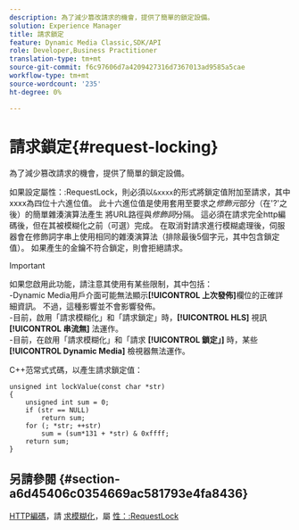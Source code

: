 ```yaml
---
description: 為了減少篡改請求的機會，提供了簡單的鎖定設備。
solution: Experience Manager
title: 請求鎖定
feature: Dynamic Media Classic,SDK/API
role: Developer,Business Practitioner
translation-type: tm+mt
source-git-commit: f6c97606d7a4209427316d7367013ad9585a5cae
workflow-type: tm+mt
source-wordcount: '235'
ht-degree: 0%

---
```



# 請求鎖定{#request-locking}

為了減少篡改請求的機會，提供了簡單的鎖定設備。

如果設定屬性：:RequestLock，則必須以`&xxxx`的形式將鎖定值附加至請求，其中xxxx為四位十六進位值。 此十六進位值是使用套用至要求之&#x200B;*修飾元*&#x200B;部分（在&#39;?&#39;之後）的簡單雜湊演算法產生 將URL路徑與&#x200B;*修飾詞*&#x200B;分隔。 這必須在請求完全http編碼後，但在其被模糊化之前（可選）完成。 在取消對請求進行模糊處理後，伺服器會在修飾詞字串上使用相同的雜湊演算法（排除最後5個字元，其中包含鎖定值）。 如果產生的金鑰不符合鎖定，則會拒絕請求。

>[!IMPORTANT]
>
>如果您啟用此功能，請注意其使用有某些限制，其中包括：<br>-Dynamic Media用戶介面可能無法顯示&#x200B;**[!UICONTROL 上次發佈]**&#x200B;欄位的正確詳細資訊。 不過，這種影響並不會影響發佈。<br>-目前，啟用「請求模糊化」和「請求鎖定」時，**[!UICONTROL HLS]** 視訊 **[!UICONTROL 串流無]** 法運作。<br>-目前，在啟用「請求模糊化」和「請求 **[!UICONTROL 鎖定」]** 時，某些 **[!UICONTROL Dynamic Media]** 檢視器無法運作。

C++范常式式碼，以產生請求鎖定值：

```
unsigned int lockValue(const char *str) 
{ 
    unsigned int sum = 0; 
    if (str == NULL) 
        return sum; 
    for (; *str; ++str) 
        sum = (sum*131 + *str) & 0xffff; 
    return sum; 
} 
```

## 另請參閱 {#section-a6d45406c0354669ac581793e4fa8436}

[HTTP編碼](../../../../../is-api/http-ref/image-serving-api-ref/c-http-protocol-reference/c-syntax-and-features/r-http-encoding.md#reference-bb34dd13f316462695448acfa8f92df7)，請 [求模糊化](../../../../../is-api/http-ref/image-serving-api-ref/c-http-protocol-reference/c-syntax-and-features/r-request-obfuscation.md#reference-895f65d6796c43bb9bad21a676ed714d)，屬 [性：:RequestLock](../../../../../is-api/image-catalog/image-serving-api-ref/c-image-catalog-reference/c-attributes-reference/r-requestlock.md#reference-8bbe2f581be847d3b9fa123e8e5e94b0)
